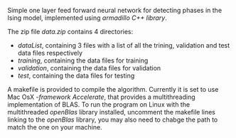 Simple one layer feed forward neural network for detecting phases in the Ising model, implemented using *armadillo C++ library*.

The zip file *data.zip* contains 4 directories:
  * *dataList*, containing 3 files with a list of all the trining, validation and test data files respectively
  * *training*, containing the data files for training
  * *validation*, containing the data files for validation
  * *test*, containing the data files for testing

A makefile is provided to compile the algorithm. Currently it is set to use Mac OsX *-framework Accelerate*, that provides a multithreading implementation of BLAS.
To run the program on Linux with the multithreaded *openBlas* library installed, uncomment the makefile lines linking to the *openBlas* library, you may also need to chabge the path to match the one on your machine.
